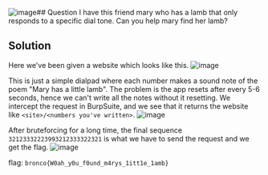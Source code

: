 ![image](https://github.com/user-attachments/assets/34e9c91a-ad89-4e66-9425-afb9488b88b5)## Question
I have this friend mary who has a lamb that only responds to a specific dial tone. Can you help mary find her lamb?

## Solution
Here we've been given a website which looks like this.
![image](https://github.com/user-attachments/assets/a05664cd-e894-42d0-8b44-a3b53a57a4e5)

This is just a simple dialpad where each number makes a sound note of the poem "Mary has a little lamb". The problem is the app resets after every 5-6 seconds, hence we can't write all the notes without it resetting.
We intercept the request in BurpSuite, and we see that it returns the website like `<site>/<numbers you've written>`.
![image](https://github.com/user-attachments/assets/5943aff8-3a91-4691-b9ca-5e2cbbf78f5f)

After bruteforcing for a long time, the final sequence `32123332223993212333322321` is what we have to send the request and we get the flag.
![image](https://github.com/user-attachments/assets/743015be-7094-4140-8c23-c1244b97179c)

flag: `bronco{W0ah_y0u_f0und_m4rys_1itt1e_1amb}`



